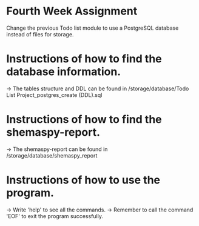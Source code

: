 # Fourth Week Assignment
Change the previous Todo list module to use a PostgreSQL database instead of files for storage.

# Instructions of how to find the database information.
-> The tables structure and DDL can be found in /storage/database/Todo List Project_postgres_create (DDL).sql

# Instructions of how to find the shemaspy-report.
-> The shemaspy-report can be found in /storage/database/shemaspy_report

# Instructions of how to use the program.
-> Write 'help' to see all the commands.
-> Remember to call the command 'EOF' to exit the program successfully.